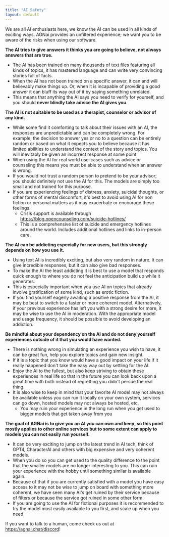 ```yaml
---
title: "AI Safety"
layout: default
---
```


We are all AI enthusiasts here, we know the AI can be used in all kinds of exciting ways. 
AGNai provides an unfiltered experience; we want you to be aware of the risks when using our software.

**The AI tries to give answers it thinks you are going to believe, not always answers that are true.**

* The AI has been trained on many thousands of text files featuring all kinds of topics, it has mastered language and can write very convincing stories full of facts.
* When the AI has not been trained on a specific answer, it can and will believably make things up. Or, when it is incapable of providing a good answer it can bluff its way out of it by saying something unrelated.
* This means that anything the AI says you need to verify for yourself, and you should **never blindly take advice the AI gives you**.

**The AI is not suitable to be used as a therapist, counselor or advisor of any kind.**

* While some find it comforting to talk about their issues with an AI, the responses are unpredictable and can be completely wrong. For example, the decision to answer yes or no to a question can be entirely random or based on what it expects you to believe because it has limited abilities to understand the context of the story and topics. You will inevitably be given an incorrect response at some point.
* When using the AI for real world use-cases such as advice or counseling this means you must be able to understand when an answer is wrong.
* If you would not trust a random person to pretend to be your advisor; you should definitely not use the AI for this. The models are simply too small and not trained for this purpose.
* If you are experiencing feelings of distress, anxiety, suicidal thoughts, or other forms of mental discomfort, it's best to avoid using AI for non fiction or personal matters as it may exacerbate or encourage these feelings.
  * Crisis support is available through https://blog.opencounseling.com/suicide-hotlines/
  * This is a comprehensive list of suicide and emergency hotlines around the world. Includes additional hotlines and links to in-person care.
 
**The AI can be addicting especially for new users, but this strongly depends on how you use it.**

* Using text AI is incredibly exciting, but also very random in nature. It can give incredible responses, but it can also give bad responses.
* To make the AI the least addicting it is best to use a model that responds quick enough to where you do not feel the anticipation build up while it generates.
* This is especially important when you use AI on topics that already involve gratification of some kind, such as erotic fiction.
* If you find yourself eagerly awaiting a positive response from the AI, it may be best to switch to a faster or more coherent model. Alternatively, if your previous experience has left you with a strong desire for more, it may be wise to use the AI in moderation. With the appropriate model and usage frequency, it should be possible to avoid developing an addiction.

**Be mindful about your dependency on the AI and do not deny yourself experiences outside of it that you would have wanted.**

* There is nothing wrong in simulating an experience you wish to have, it can be great fun, help you explore topics and gain new insight.
* If it is a topic that you know would have a good impact on your life if it really happened don't take the easy way out by settling for the AI.
* Enjoy the AI to the fullest, but also keep striving to obtain these experiences in real life so that in the future you can look back upon a great time with both instead of regretting you didn't persue the real thing.
* It is also wise to keep in mind that your favorite AI model may not always be available unless you can run it locally on your own system, services can go down, hosted models may not always be hosted, etc.
  * You may ruin your experience in the long run when you get used to bigger models that get taken away from you 
 
**The goal of AGNai is to give you an AI you can own and keep, so this point mostly applies to other online services but to some extent can apply to models you can not easily run yourself.**

* It can be very exciting to jump on the latest trend in AI tech, think of GPT4, CharacterAI and others with big expensive and very coherent models.
* When you do so you can get used to the quality difference to the point that the smaller models are no longer interesting to you. This can ruin your experience with the hobby until something similar is available again.
* Because of that if you are currently satisfied with a model you have easy access to it may not be wise to jump on board with something more coherent, we have seen many AI's get ruined by their service because of filters or because the service got ruined in some other form.
* If you are going to use the AI for fictional purposes it is recommended to try the model most easily available to you first, and scale up when you need.

If you want to talk to a human, come check us out at https://agnai.chat/discord!